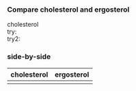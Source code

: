 ### Compare cholesterol and ergosterol

<script type='text/javascript' src='https://chemapps.stolaf.edu/jmol/files/JSmolMin2.js'></script>
<script type='text/javascript' language='javascript'>
  Jmol.Info.j2sPath = 'https://chemapps.stolaf.edu/jmol/jsmol/j2s';
  Jmol.Info.serverURL='https://chemapps.stolaf.edu/jmol/jsmol/php/jsmol.php';
  jmolInitialize('https://chemapps.stolaf.edu/jmol/files', true);
  jmolApplet(['400','200'],"set antialiasdisplay\;load https://gr-jeannerat-unige.github.io/macrolide-antibiotics/data/cholesterol-3D.sdf;",'0');
  Jmol.getApplet("myJmol", myInfo);
  Jmol.jmolButton(myJmol,"spacefill on", "display as vdW spheres");
  Jmol.jmolCheckbox(myJmol, 'display add _H', 'hide add _H', 'hydrogen', true, 'light');
</script>
<div style='width:600px'>cholesterol <script>jmolCheckbox('spin on','spin off','spin on/off')</script></div>
<div style='width:600px'>try:  <script>jmolCheckbox("spacefill off","spacefill on","toggle display as spheres")</script></div>
<div style='width:600px'>try2:  <script>jmolButton("select atomno = 11", "select atomno = 11");</script></div>

### side-by-side

|cholesterol|ergosterol|
|-------|-----|
|<script type="text/javascript" src="https://chemapps.stolaf.edu/jmol/jmol.php?source=https://gr-jeannerat-unige.github.io/macrolide-antibiotics/data/cholesterol-3D.sdf&inline=1&isfirst=false&width=350"></script>|<script type="text/javascript" src="https://chemapps.stolaf.edu/jmol/jmol.php?source=https://gr-jeannerat-unige.github.io/macrolide-antibiotics/data/ergosterol-3D.sdf&inline=1&isfirst=false&width=350"></script>|
